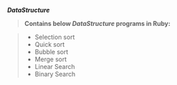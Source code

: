 ***DataStructure***

> **Contains below *DataStructure* programs in Ruby:**

> - Selection sort
> - Quick sort
> - Bubble sort
> - Merge sort
> - Linear Search
> - Binary Search
